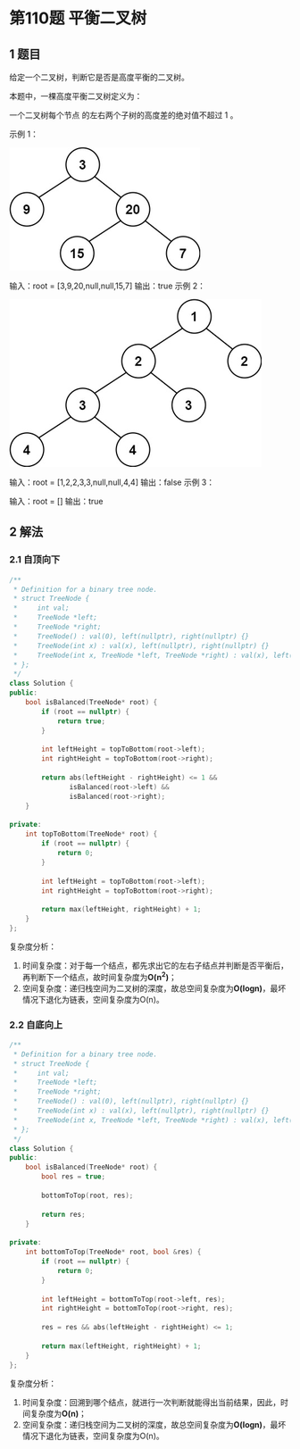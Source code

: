 # 第110题 平衡二叉树

## 1 题目

给定一个二叉树，判断它是否是高度平衡的二叉树。

本题中，一棵高度平衡二叉树定义为：

一个二叉树每个节点 的左右两个子树的高度差的绝对值不超过 1 。

示例 1：

![110-题图1](images/110-题图1.jpg)

输入：root = [3,9,20,null,null,15,7]
输出：true
示例 2：

![110-题图2](images/110-题图2.jpg)


输入：root = [1,2,2,3,3,null,null,4,4]
输出：false
示例 3：

输入：root = []
输出：true

## 2 解法

### 2.1 自顶向下

```c++
/**
 * Definition for a binary tree node.
 * struct TreeNode {
 *     int val;
 *     TreeNode *left;
 *     TreeNode *right;
 *     TreeNode() : val(0), left(nullptr), right(nullptr) {}
 *     TreeNode(int x) : val(x), left(nullptr), right(nullptr) {}
 *     TreeNode(int x, TreeNode *left, TreeNode *right) : val(x), left(left), right(right) {}
 * };
 */
class Solution {
public:
    bool isBalanced(TreeNode* root) {
        if (root == nullptr) {
            return true;
        }

        int leftHeight = topToBottom(root->left);
        int rightHeight = topToBottom(root->right);

        return abs(leftHeight - rightHeight) <= 1 &&
               isBalanced(root->left) &&
               isBalanced(root->right);
    }

private:
    int topToBottom(TreeNode* root) {
        if (root == nullptr) {
            return 0;
        }

        int leftHeight = topToBottom(root->left);
        int rightHeight = topToBottom(root->right);

        return max(leftHeight, rightHeight) + 1;
    }
};
```

复杂度分析：

1. 时间复杂度：对于每一个结点，都先求出它的左右子结点并判断是否平衡后，再判断下一个结点，故时间复杂度为**O(n<sup>2</sup>)**；
2. 空间复杂度：递归栈空间为二叉树的深度，故总空间复杂度为**O(logn)**，最坏情况下退化为链表，空间复杂度为O(n)。

### 2.2 自底向上

```c++
/**
 * Definition for a binary tree node.
 * struct TreeNode {
 *     int val;
 *     TreeNode *left;
 *     TreeNode *right;
 *     TreeNode() : val(0), left(nullptr), right(nullptr) {}
 *     TreeNode(int x) : val(x), left(nullptr), right(nullptr) {}
 *     TreeNode(int x, TreeNode *left, TreeNode *right) : val(x), left(left), right(right) {}
 * };
 */
class Solution {
public:
    bool isBalanced(TreeNode* root) {
        bool res = true;

        bottomToTop(root, res);

        return res;
    }

private:
    int bottomToTop(TreeNode* root, bool &res) {
        if (root == nullptr) {
            return 0;
        }

        int leftHeight = bottomToTop(root->left, res);
        int rightHeight = bottomToTop(root->right, res);

        res = res && abs(leftHeight - rightHeight) <= 1;

        return max(leftHeight, rightHeight) + 1;
    }    
};
```

复杂度分析：

1. 时间复杂度：回溯到哪个结点，就进行一次判断就能得出当前结果，因此，时间复杂度为**O(n)**；
2. 空间复杂度：递归栈空间为二叉树的深度，故总空间复杂度为**O(logn)**，最坏情况下退化为链表，空间复杂度为O(n)。